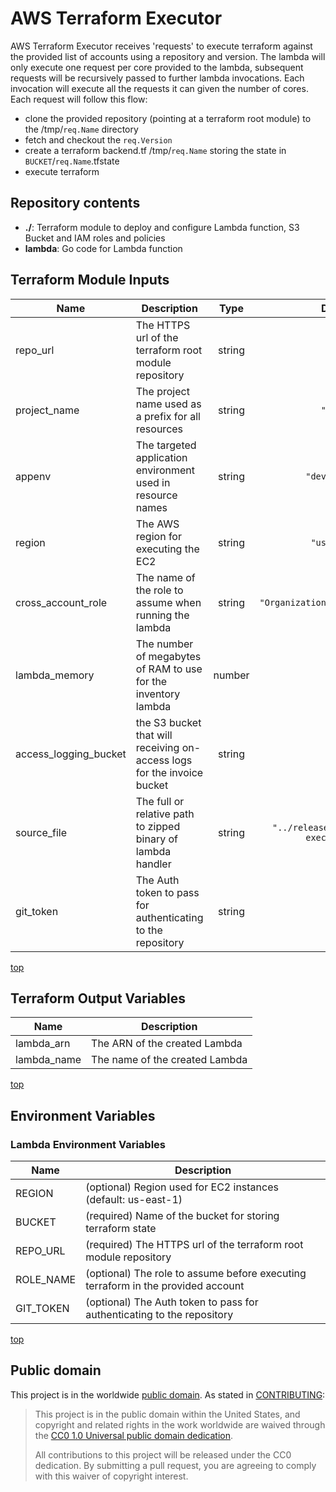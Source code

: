 # AWS Terraform Executor

AWS Terraform Executor receives 'requests' to execute terraform against the provided list of accounts using a repository and version. The lambda will only execute one request per core provided to the lambda, subsequent requests will be recursively passed to further lambda invocations. Each invocation will execute all the requests it can given the number of cores. Each request will follow this flow:

 - clone the provided repository (pointing at a terraform root module) to the /tmp/`req.Name` directory
 - fetch and checkout the `req.Version`
 - create a terraform backend.tf /tmp/`req.Name` storing the state in `BUCKET`/`req.Name`.tfstate
 - execute terraform

## Repository contents

- **./**: Terraform module to deploy and configure Lambda function, S3 Bucket and IAM roles and policies
- **lambda**: Go code for Lambda function

## Terraform Module Inputs

| Name | Description | Type | Default | Required |
|------|-------------|:----:|:-----:|:-----:|
| repo_url | The HTTPS url of the terraform root module repository | string | `nil` | yes |
| project_name | The project name used as a prefix for all resources | string | `"grace"` | no |
| appenv | The targeted application environment used in resource names | string | `"development"` | no |
| region | The AWS region for executing the EC2 | string | `"us-east-1"` | no |
| cross_account_role | The name of the role to assume when running the lambda | string | `"OrganizationAccountAccessRole"` | no |
| lambda_memory | The number of megabytes of RAM to use for the inventory lambda | number | `10240` | no |
| access_logging_bucket | the S3 bucket that will receiving on-access logs for the invoice bucket | string | `""` | no |
| source_file | The full or relative path to zipped binary of lambda handler | string | `"../release/aws-terraform-executor.zip"` | no |
| git_token | The Auth token to pass for authenticating to the repository | string | `""` | no |


[top](#top)

## Terraform Output Variables

| Name                 | Description |
| -------------------- | ------------|
| lambda_arn           | The ARN of the created Lambda |
| lambda_name          | The name of the created Lambda |


[top](#top)

## Environment Variables

### Lambda Environment Variables

| Name                 | Description |
| -------------------- | ------------|
| REGION               | (optional) Region used for EC2 instances (default: us-east-1) |
| BUCKET               | (required) Name of the bucket for storing terraform state |
| REPO_URL             | (required) The HTTPS url of the terraform root module repository |
| ROLE_NAME            | (optional) The role to assume before executing terraform in the provided account |
| GIT_TOKEN            | (optional) The Auth token to pass for authenticating to the repository |


[top](#top)


## Public domain

This project is in the worldwide [public domain](LICENSE.md). As stated in [CONTRIBUTING](CONTRIBUTING.md):

> This project is in the public domain within the United States, and copyright and related rights in the work worldwide are waived through the [CC0 1.0 Universal public domain dedication](https://creativecommons.org/publicdomain/zero/1.0/).
>
> All contributions to this project will be released under the CC0 dedication. By submitting a pull request, you are agreeing to comply with this waiver of copyright interest.